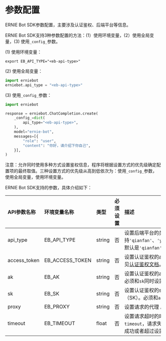# 参数配置

ERNIE Bot SDK参数配置，主要涉及认证鉴权、后端平台等信息。

ERNIE Bot SDK支持3种参数配置的方法：(1）使用环境变量，(2）使用全局变量，(3) 使用`_config_`参数。

(1) 使用环境变量：

``` {.copy}
export EB_API_TYPE="<eb-api-type>"
```

(2) 使用全局变量：

``` {.py .copy}
import erniebot
erniebot.api_type = "<eb-api-type>"
```

(3) 使用`_config_`参数：

``` {.py .copy}
import erniebot

response = erniebot.ChatCompletion.create(
    _config_=dict(
        api_type="<eb-api-type>",
    ),
    model="ernie-bot",
    messages=[{
        "role": "user",
        "content": "你好，请介绍下你自己",
    }],
)
```

注意：允许同时使用多种方式设置鉴权信息，程序将根据设置方式的优先级确定配置项的最终取值。三种设置方式的优先级从高到低依次为：使用`_config_`参数，使用全局变量，使用环境变量。

ERNIE Bot SDK支持的参数，具体介绍如下：

| API参数名称   | 环境变量名称  |  类型   |  必须设置 |  描述   |
| :---         | :----       | :----  | :---- |  :---- |
| api_type     | EB_API_TYPE | string | 否 | 设置后端平台的类型。支持`'qianfan'`、`'yinian'`和`'aistudio'`，默认是`'qianfan'`。|
| access_token | EB_ACCESS_TOKEN | string | 否 | 设置认证鉴权的access token。具体参见[认证鉴权文档](./authentication.md)。|
| ak           | EB_AK       | string | 否 | 设置认证鉴权的access key ID（AK）。必须和`sk`同时设置。 |
| sk           | EB_SK       | string | 否 | 设置认证鉴权的secret access key（SK）。必须和`ak`同时设置。 |
| proxy        | EB_PROXY    | string | 否 | 设置请求的代理 。|
| timeout      | EB_TIMEOUT  | float  | 否 | 设置请求超时的时间。如果设置了`timeout`，请求失败后会再次请求，直到成功或者超过设置的时间。|
